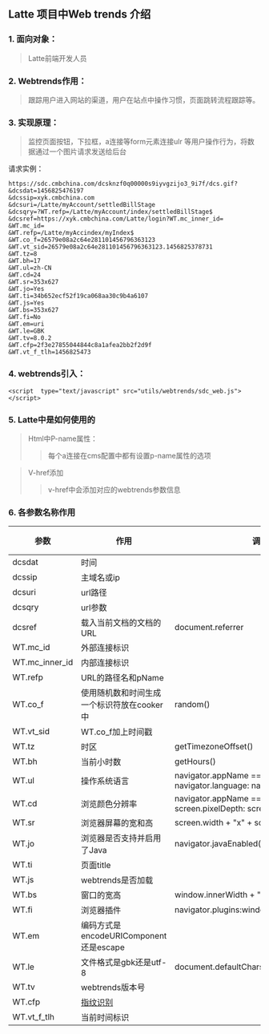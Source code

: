 ## Latte 项目中Web trends 介绍

### 1.  面向对象：
> Latte前端开发人员

### 2.  Webtrends作用：
> 跟踪用户进入网站的渠道，用户在站点中操作习惯，页面跳转流程跟踪等。

### 3.  实现原理：
> 监控页面按钮，下拉框，a连接等form元素连接ulr 等用户操作行为，将数据通过一个图片请求发送给后台

请求实例：
```
https://sdc.cmbchina.com/dcsknzf0q00000s9iyvgzijo3_9i7f/dcs.gif?
&dcsdat=1456825476197
&dcssip=xyk.cmbchina.com
&dcsuri=/Latte/myAccount/settledBillStage
&dcsqry=?WT.refp=/Latte/myAccount/index/settledBillStage$
&dcsref=https://xyk.cmbchina.com/Latte/login?WT.mc_inner_id=
&WT.mc_id=
&WT.refp=/Latte/myAccindex/myIndex$
&WT.co_f=26579e08a2c64e281101456796363123
&WT.vt_sid=26579e08a2c64e281101456796363123.1456825378731
&WT.tz=8
&WT.bh=17
&WT.ul=zh-CN
&WT.cd=24
&WT.sr=353x627
&WT.jo=Yes
&WT.ti=34b652ecf52f19ca068aa30c9b4a6107
&WT.js=Yes
&WT.bs=353x627
&WT.fi=No
&WT.em=uri
&WT.le=GBK
&WT.tv=8.0.2
&WT.cfp=2f3e27855044844c8a1afea2bb2f2d9f
&WT.vt_f_tlh=1456825473
```

### 4.  webtrends引入：
    <script  type="text/javascript" src="utils/webtrends/sdc_web.js"></script>
### 5.  Latte中是如何使用的
> Html中P-name属性：
>> 每个a连接在cms配置中都有设置p-name属性的选项

> V-href添加
>> v-href中会添加对应的webtrends参数信息

### 6.  各参数名称作用

参数 | 作用 | 调用方法 | 实例
----|----|----|----
dcsdat|时间|
dcssip|主域名或ip|
dcsuri|url路径|
dcsqry|url参数|
dcsref|载入当前文档的文档的 URL|document.referrer|
WT.mc_id|外部连接标识|
WT.mc_inner_id|内部连接标识|
WT.refp|URL的路径名和pName|
WT.co_f|使用随机数和时间生成一个标识符放在cooker中|random()|
WT.vt_sid|WT.co_f加上时间戳|
WT.tz|时区|getTimezoneOffset()|
WT.bh|当前小时数|getHours()|
WT.ul|操作系统语言|navigator.appName == "Netscape" ? navigator.language: navigator.userLanguage;|
WT.cd|浏览颜色分辨率|navigator.appName == "Netscape" ? screen.pixelDepth: screen.colorDepth;|
WT.sr|浏览器屏幕的宽和高|screen.width + "x" + screen.height;|
WT.jo|浏览器是否支持并启用了Java|navigator.javaEnabled()|
WT.ti|页面title|
WT.js|webtrends是否加载|
WT.bs|窗口的宽高|window.innerWidth + "x" + window.innerHeight;|
WT.fi|浏览器插件|navigator.plugins:window.ActiveXObject|
WT.em|编码方式是encodeURIComponent还是escape|
WT.le|文件格式是gbk还是utf-8|document.defaultCharset:document.characterSet|
WT.tv|webtrends版本号|
WT.cfp|[指纹识别](http://valve.github.io/fingerprintjs/)|
WT.vt_f_tlh|当前时间标识|